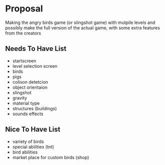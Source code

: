 # Proposal

Making the angry birds game (or slingshot game) with mutpile levels and possibly make the full version of the actual game, with some extra features from the creators

## Needs To Have List

- startscreen
- level selection screen
- birds
- pigs
- colison detetcion
- object orientaion
- slingshot 
- gravity
- material type
- structures (buildings)
- sounds effects
 
## Nice To Have List

- variety of birds
- special abilities (tnt)
- bird abilities
- market place for custom birds (shop)
